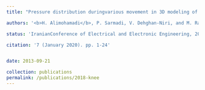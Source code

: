 ```yaml
---
title: "Pressure distribution duringvarious movement in 3D modeling of human knee joint with non-Newtonian fluid"

authors: '<b>H. Alimohamadi</b>, P. Sarmadi, V. Dehghan-Niri, and M. Raisee'

status: 'IranianConference of Electrical and Electronic Engineering, 2013'

citation: '7 (January 2020). pp. 1-24'


date: 2013-09-21

collection: publications
permalink: /publications/2018-knee
---
```

